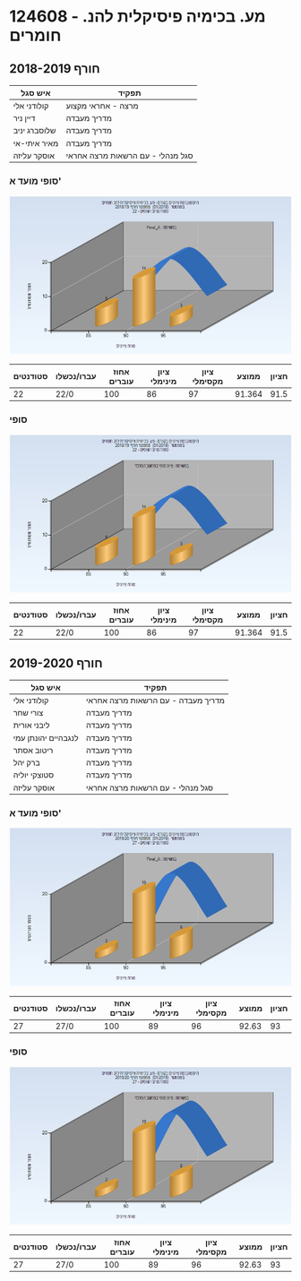 # 124608 - מע. בכימיה פיסיקלית להנ. חומרים

## חורף 2018-2019

| איש סגל | תפקיד |
| ---- | ---- |
| קולודני אלי | מרצה - אחראי מקצוע |
| דיין ניר | מדריך מעבדה |
| שלוסברג יניב | מדריך מעבדה |
| מאיר איתי-אי | מדריך מעבדה |
| אוסקר עליזה | סגל מנהלי - עם הרשאות מרצה אחראי |

### סופי מועד א'

![201801 Final_A](201801/Final_A.png)

| סטודנטים | עברו/נכשלו | אחוז עוברים | ציון מינימלי | ציון מקסימלי | ממוצע | חציון |
| ---- | ---- | ---- | ---- | ---- | ---- | ---- |
| 22 | 22/0 | 100 | 86 | 97 | 91.364 | 91.5 |

### סופי

![201801 Finals](201801/Finals.png)

| סטודנטים | עברו/נכשלו | אחוז עוברים | ציון מינימלי | ציון מקסימלי | ממוצע | חציון |
| ---- | ---- | ---- | ---- | ---- | ---- | ---- |
| 22 | 22/0 | 100 | 86 | 97 | 91.364 | 91.5 |

## חורף 2019-2020

| איש סגל | תפקיד |
| ---- | ---- |
| קולודני אלי | מדריך מעבדה - עם הרשאות מרצה אחראי |
| צורי שחר | מדריך מעבדה |
| ליבני אורית | מדריך מעבדה |
| לנגבהיים יהונתן עמי | מדריך מעבדה |
| ריטוב אסתר | מדריך מעבדה |
| ברק יהל | מדריך מעבדה |
| סטוצקי יוליה | מדריך מעבדה |
| אוסקר עליזה | סגל מנהלי - עם הרשאות מרצה אחראי |

### סופי מועד א'

![201901 Final_A](201901/Final_A.png)

| סטודנטים | עברו/נכשלו | אחוז עוברים | ציון מינימלי | ציון מקסימלי | ממוצע | חציון |
| ---- | ---- | ---- | ---- | ---- | ---- | ---- |
| 27 | 27/0 | 100 | 89 | 96 | 92.63 | 93 |

### סופי

![201901 Finals](201901/Finals.png)

| סטודנטים | עברו/נכשלו | אחוז עוברים | ציון מינימלי | ציון מקסימלי | ממוצע | חציון |
| ---- | ---- | ---- | ---- | ---- | ---- | ---- |
| 27 | 27/0 | 100 | 89 | 96 | 92.63 | 93 |

